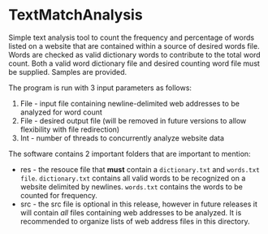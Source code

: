 TextMatchAnalysis
=================

Simple text analysis tool to count the frequency and percentage of words listed on a website that are contained within a source of desired words file. Words are checked as valid dictionary words to contribute to the total word count. Both a valid word dictionary file and desired counting word file must be supplied. Samples are provided. 

The program is run with 3 input parameters as follows:

1. File - input file containing newline-delimited web addresses to be analyzed for word count
2. File - desired output file (will be removed in future versions to allow flexibility with file redirection)
3. Int  - number of threads to concurrently analyze website data

The software contains 2 important folders that are important to mention:

* res - the resouce file that **must** contain a `dictionary.txt` and `words.txt file`. `dictionary.txt` contains all valid words to be recognized on a website delimited by newlines. `words.txt` contains the words to be counted for frequency.
* src - the src file is optional in this release, however in future releases it will contain *all* files containing web addresses to be analyzed. It is recommended to organize lists of web address files in this directory.
